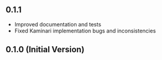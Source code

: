## 0.1.1

* Improved documentation and tests
* Fixed Kaminari implementation bugs and inconsistencies

## 0.1.0 (Initial Version)
